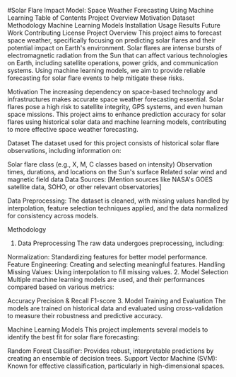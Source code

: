 #Solar Flare Impact Model: Space Weather Forecasting Using Machine Learning
Table of Contents
Project Overview
Motivation
Dataset
Methodology
Machine Learning Models
Installation
Usage
Results
Future Work
Contributing
License
Project Overview
This project aims to forecast space weather, specifically focusing on predicting solar flares and their potential impact on Earth's environment. Solar flares are intense bursts of electromagnetic radiation from the Sun that can affect various technologies on Earth, including satellite operations, power grids, and communication systems. Using machine learning models, we aim to provide reliable forecasting for solar flare events to help mitigate these risks.

Motivation
The increasing dependency on space-based technology and infrastructures makes accurate space weather forecasting essential. Solar flares pose a high risk to satellite integrity, GPS systems, and even human space missions. This project aims to enhance prediction accuracy for solar flares using historical solar data and machine learning models, contributing to more effective space weather forecasting.

Dataset
The dataset used for this project consists of historical solar flare observations, including information on:

Solar flare class (e.g., X, M, C classes based on intensity)
Observation times, durations, and locations on the Sun's surface
Related solar wind and magnetic field data
Data Sources: [Mention sources like NASA's GOES satellite data, SOHO, or other relevant observatories]

Data Preprocessing: The dataset is cleaned, with missing values handled by interpolation, feature selection techniques applied, and the data normalized for consistency across models.

Methodology
1. Data Preprocessing
The raw data undergoes preprocessing, including:

Normalization: Standardizing features for better model performance.
Feature Engineering: Creating and selecting meaningful features.
Handling Missing Values: Using interpolation to fill missing values.
2. Model Selection
Multiple machine learning models are used, and their performances compared based on various metrics:

Accuracy
Precision & Recall
F1-score
3. Model Training and Evaluation
The models are trained on historical data and evaluated using cross-validation to measure their robustness and predictive accuracy.

Machine Learning Models
This project implements several models to identify the best fit for solar flare forecasting:

Random Forest Classifier: Provides robust, interpretable predictions by creating an ensemble of decision trees.
Support Vector Machine (SVM): Known for effective classification, particularly in high-dimensional spaces.
